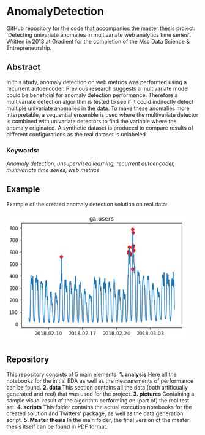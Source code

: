 # AnomalyDetection
GitHub repository for the code that accompanies the master thesis project: 'Detecting univariate anomalies in multivariate web analytics time series'. Written in 2018 at Gradient for the completion of the Msc Data Science & Entrepreneurship.

## Abstract
In this study, anomaly detection on web metrics was performed using a recurrent autoencoder.
Previous research suggests a multivariate model could be beneficial for anomaly detection
performance. Therefore a multivariate detection algorithm is tested to see if it could indirectly
detect multiple univariate anomalies in the data. To make these anomalies more interpretable,
a sequential ensemble is used where the multivariate detector is combined with univariate
detectors to find the variable where the anomaly originated. A synthetic dataset is produced to
compare results of different configurations as the real dataset is unlabeled.
### Keywords: 
*Anomaly detection, unsupervised learning, recurrent autoencoder, multivariate time series, web metrics*


## Example
Example of the created anomaly detection solution on real data:

![alt text](https://github.com/RynoM/AnomalyDetection/blob/master/pictures/user%20anomalies.JPG)


## Repository
This repository consists of 5 main elements;
**1. analysis**
Here all the notebooks for the initial EDA as well as the measurements of performance can be found.
**2. data**
This section contains all the data (both artificually generated and real) that was used for the project.
**3. pictures**
Containing a sample visual result of the algorithm performing on (part of) the real test set.
**4. scripts**
This folder contains the actual execution notebooks for the created solution and Twitters' package, as well as the data generation script.
**5. Master thesis**
In the main folder, the final version of the master thesis itself can be found in PDF format.

